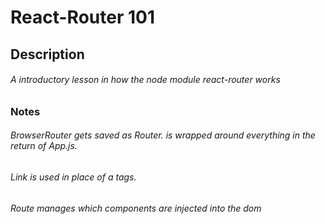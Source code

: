 # React-Router 101
## Description
###### A introductory lesson in how the node module react-router works
### Notes 
###### BrowserRouter gets saved as Router.  <Router></Router> is wrapped around everything in the return of App.js.
###### Link is used in place of a tags.  
###### Route manages which components are injected into the dom